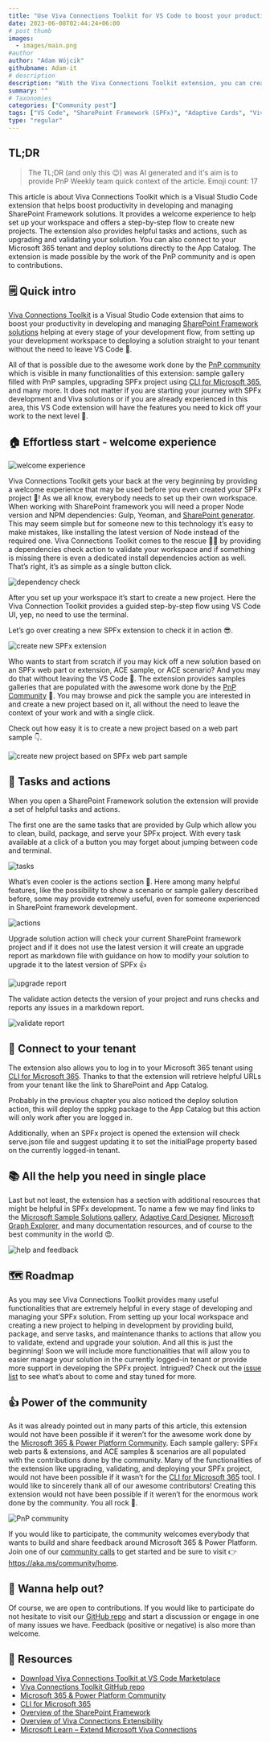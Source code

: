 ```yaml
---
title: "Use Viva Connections Toolkit for VS Code to boost your productivity with SharePoint Framework projects"
date: 2023-06-08T02:44:24+06:00
# post thumb
images:
  - images/main.png
#author
author: "Adam Wójcik"
githubname: Adam-it
# description
description: "With the Viva Connections Toolkit extension, you can create and manage your Viva Connections solutions on your tenant. All actions you need to perform during the development flow are at your fingertips. Extensions also works with any SharePoint Framework. This toolkit is provided by the PnP community."
summary: ""
# Taxonomies
categories: ["Community post"]
tags: ["VS Code", "SharePoint Framework (SPFx)", "Adaptive Cards", "Viva Connections"]
type: "regular"
---
```


## TL;DR

>The TL;DR (and only this 😉) was AI generated and it's aim is to provide PnP Weekly team quick context of the article.
>Emoji count: 17

This article is about Viva Connections Toolkit which is a Visual Studio Code extension that helps boost productivity in developing and managing SharePoint Framework solutions. It provides a welcome experience to help set up your workspace and offers a step-by-step flow to create new projects. The extension also provides helpful tasks and actions, such as upgrading and validating your solution. You can also connect to your Microsoft 365 tenant and deploy solutions directly to the App Catalog. The extension is made possible by the work of the PnP community and is open to contributions.

## 🗒️ Quick intro

[Viva Connections Toolkit](https://marketplace.visualstudio.com/items?itemName=m365pnp.viva-connections-toolkit) is a Visual Studio Code extension that aims to boost your productivity in developing and managing [SharePoint Framework solutions](https://learn.microsoft.com/sharepoint/dev/spfx/sharepoint-framework-overview?WT.mc_id=m365-15744-cxa) helping at every stage of your development flow, from setting up your development workspace to deploying a solution straight to your tenant without the need to leave VS Code 🚀.

All of that is possible due to the awesome work done by the [PnP community](https://pnp.github.io/) which is visible in many functionalities of this extension: sample gallery filled with PnP samples, upgrading SPFx project using [CLI for Microsoft 365](https://pnp.github.io/cli-microsoft365/), and many more. It does not matter if you are starting your journey with SPFx development and Viva solutions or if you are already experienced in this area, this VS Code extension will have the features you need to kick off your work to the next level 💪.

## 🏠 Effortless start - welcome experience

![welcome experience](images/welcome-experience.png)

Viva Connections Toolkit gets your back at the very beginning by providing a welcome experience that may be used before you even created your SPFx project 🤯! As we all know, everybody needs to set up their own workspace. When working with SharePoint framework you will need a proper Node version and NPM dependencies: Gulp, Yeoman, and [SharePoint generator](https://learn.microsoft.com/sharepoint/dev/spfx/yeoman-generator-for-spfx-intro). This may seem simple but for someone new to this technology it’s easy to make mistakes, like installing the latest version of Node instead of the required one. Viva Connections Toolkit comes to the rescue 🦸‍♂️ by providing a dependencies check action to validate your workspace and if something is missing there is even a dedicated install dependencies action as well. That’s right, it’s as simple as a single button click.

![dependency check](images/dependency-check.png)

After you set up your workspace it’s start to create a new project. Here the Viva Connection Toolkit provides a guided step-by-step flow using VS Code UI, yep, no need to use the terminal.

Let’s go over creating a new SPFx extension to check it in action 😎.

![create new SPFx extension](images/create-a-new-project.gif)

Who wants to start from scratch if you may kick off a new solution based on an SPFx web part or extension, ACE sample, or ACE scenario? And you may do that without leaving the VS Code 🚀. The extension provides samples galleries that are populated with the awesome work done by the [PnP Community](https://pnp.github.io/) 🤩. You may browse and pick the sample you are interested in and create a new project based on it, all without the need to leave the context of your work and with a single click.

Check out how easy it is to create a new project based on a web part sample 👇.

![create new project based on SPFx web part sample](images/create-base-on-spfx-webpart.gif)

## 🦾 Tasks and actions

When you open a SharePoint Framework solution the extension will provide a set of helpful tasks and actions.

The first one are the same tasks that are provided by Gulp which allow you to clean, build, package, and serve your SPFx project. With every task available at a click of a button you may forget about jumping between code and terminal.

![tasks](images/tasks.png)

What’s even cooler is the actions section 🤩. Here among many helpful features, like the possibility to show a scenario or sample gallery described before, some may provide extremely useful, even for someone experienced in SharePoint framework development.

![actions](images/actions.png)

Upgrade solution action will check your current SharePoint framework project and if it does not use the latest version it will create an upgrade report as markdown file with guidance on how to modify your solution to upgrade it to the latest version of SPFx 👍

![upgrade report](images/upgrade-report.png)

The validate action detects the version of your project and runs checks and reports any issues in a markdown report.

![validate report](images/validate-report.png)

## 🔌 Connect to your tenant

The extension also allows you to log in to your Microsoft 365 tenant using [CLI for Microsoft 365](https://pnp.github.io/cli-microsoft365/). Thanks to that the extension will retrieve helpful URLs from your tenant like the link to SharePoint and App Catalog.

Probably in the previous chapter you also noticed the deploy solution action, this will deploy the sppkg package to the App Catalog but this action will only work after you are logged in.

Additionally, when an SPFx project is opened the extension will check serve.json file and suggest updating it to set the initialPage property based on the currently logged-in tenant.

## 📚 All the help you need in single place

Last but not least, the extension has a section with additional resources that might be helpful in SPFx development. To name a few we may find links to the [Microsoft Sample Solutions gallery](https://adoption.microsoft.com/en-us/sample-solution-gallery/?sortby=creationDateTime-true&keyword=&product=Viva&action=ajax_plugin_call_sample_solution_gallery), [Adaptive Card Designer](https://adaptivecards.io/designer/), [Microsoft Graph Explorer](https://developer.microsoft.com/en-us/graph/graph-explorer), and many documentation resources, and of course to the best community in the world 😍.

![help and feedback](images/help-and-feedback.png)

## 🗺️ Roadmap

As you may see Viva Connections Toolkit provides many useful functionalities that are extremely helpful in every stage of developing and managing your SPFx solution. From setting up your local workspace and creating a new project to helping in development by providing build, package, and serve tasks, and maintenance thanks to actions that allow you to validate, extend and upgrade your solution. And all this is just the beginning! Soon we will include more functionalities that will allow you to easier manage your solution in the currently logged-in tenant or provide more support in developing the SPFx project. Intrigued? Check out the [issue list](https://github.com/pnp/vscode-viva/issues) to see what’s about to come and stay tuned for more.

## 👍 Power of the community

As it was already pointed out in many parts of this article, this extension would not have been possible if it weren’t for the awesome work done by the [Microsoft 365 & Power Platform Community](https://pnp.github.io/). Each sample gallery: SPFx web parts & extensions, and ACE samples & scenarios are all populated with the contributions done by the community. Many of the functionalities of the extension like upgrading, validating, and deploying your SPFx project, would not have been possible if it wasn’t for the [CLI for Microsoft 365](https://pnp.github.io/cli-microsoft365/) tool. I would like to sincerely thank all of our awesome contributors! Creating this extension would not have been possible if it weren’t for the enormous work done by the community. You all rock 🤩.

![PnP community](images/parker-pnp.png)

If you would like to participate, the community welcomes everybody that wants to build and share feedback around Microsoft 365 & Power Platform. Join one of our [community calls](https://pnp.github.io/#community) to get started and be sure to visit 👉 https://aka.ms/community/home.

## 🙋 Wanna help out?

Of course, we are open to contributions. If you would like to participate do not hesitate to visit our [GitHub repo](https://github.com/pnp/vscode-viva) and start a discussion or engage in one of many issues we have. Feedback (positive or negative) is also more than welcome.

## 🔗 Resources

- [Download Viva Connections Toolkit at VS Code Marketplace](https://marketplace.visualstudio.com/items?itemName=m365pnp.viva-connections-toolkit)
- [Viva Connections Toolkit GitHub repo](https://github.com/pnp/vscode-viva)
- [Microsoft 365 & Power Platform Community](https://pnp.github.io/#home)
- [CLI for Microsoft 365](https://pnp.github.io/cli-microsoft365/)
- [Overview of the SharePoint Framework](https://learn.microsoft.com/sharepoint/dev/spfx/sharepoint-framework-overview?WT.mc_id=m365-15744-cxa)
- [Overview of Viva Connections Extensibility](https://learn.microsoft.com/sharepoint/dev/spfx/viva/overview-viva-connections?WT.mc_id=m365-47395-cxa)
- [Microsoft Learn – Extend Microsoft Viva Connections](https://learn.microsoft.com/training/paths/m365-extend-viva-connections/?WT.mc_id=m365-47395-cxa)
